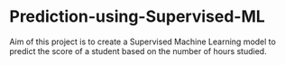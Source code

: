 # Prediction-using-Supervised-ML
Aim of this project is to create a Supervised Machine Learning model to predict the score of a student based on the number of hours studied.
